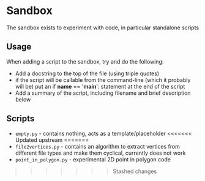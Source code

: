# Sandbox

The sandbox exists to experiment with code, in particular standalone scripts

## Usage

When adding a script to the sandbox, try and do the following:

- Add a docstring to the top of the file (using triple quotes)
- if the script will be callable from the command-line (which it probably will be) put an if __name__ == '__main__': statement at the end of the script
- Add a summary of the script, including filename and brief description below

## Scripts

- `empty.py` - contains nothing, acts as a template/placeholder
<<<<<<< Updated upstream
=======
- `file2vertices.py` - contains an algorithm to extract vertices from different file types and make them cyclical, currently does not work
- `point_in_polygon.py` - experimental 2D point in polygon code
>>>>>>> Stashed changes
